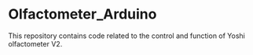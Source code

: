 # Olfactometer_Arduino

This repository contains code related  to the control and function of Yoshi olfactometer V2.
